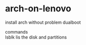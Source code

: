 # arch-on-lenovo
install arch without problem dualboot <br>

commands <br>
 lsblk  lis the disk and partitions
 
